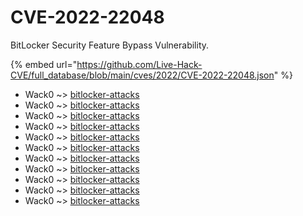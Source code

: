# CVE-2022-22048

BitLocker Security Feature Bypass Vulnerability.

{% embed url="https://github.com/Live-Hack-CVE/full_database/blob/main/cves/2022/CVE-2022-22048.json" %}


* Wack0 ~> [bitlocker-attacks](https://www.alice-snow.ru/2022/database/cve-2022-22048/bitlocker-attacks-wack0)
* Wack0 ~> [bitlocker-attacks](https://www.alice-snow.ru/2022/database/cve-2022-22048/bitlocker-attacks-wack0)
* Wack0 ~> [bitlocker-attacks](https://www.alice-snow.ru/2022/database/cve-2022-22048/bitlocker-attacks-wack0)
* Wack0 ~> [bitlocker-attacks](https://www.alice-snow.ru/2022/database/cve-2022-22048/bitlocker-attacks-wack0)
* Wack0 ~> [bitlocker-attacks](https://www.alice-snow.ru/2022/database/cve-2022-22048/bitlocker-attacks-wack0)
* Wack0 ~> [bitlocker-attacks](https://www.alice-snow.ru/2022/database/cve-2022-22048/bitlocker-attacks-wack0)
* Wack0 ~> [bitlocker-attacks](https://www.alice-snow.ru/2022/database/cve-2022-22048/bitlocker-attacks-wack0)
* Wack0 ~> [bitlocker-attacks](https://www.alice-snow.ru/2022/database/cve-2022-22048/bitlocker-attacks-wack0)
* Wack0 ~> [bitlocker-attacks](https://www.alice-snow.ru/2022/database/cve-2022-22048/bitlocker-attacks-wack0)
* Wack0 ~> [bitlocker-attacks](https://www.alice-snow.ru/2022/database/cve-2022-22048/bitlocker-attacks-wack0)
* Wack0 ~> [bitlocker-attacks](https://www.alice-snow.ru/2022/database/cve-2022-22048/bitlocker-attacks-wack0)